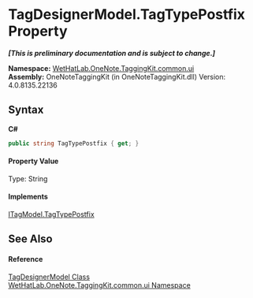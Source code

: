 # TagDesignerModel.TagTypePostfix Property 
 _**\[This is preliminary documentation and is subject to change.\]**_

**Namespace:**&nbsp;<a href="043a9407-ac38-b3ac-7348-a6090af495ad.md">WetHatLab.OneNote.TaggingKit.common.ui</a><br />**Assembly:**&nbsp;OneNoteTaggingKit (in OneNoteTaggingKit.dll) Version: 4.0.8135.22136

## Syntax

**C#**<br />
``` C#
public string TagTypePostfix { get; }
```


#### Property Value
Type: String

#### Implements
<a href="823afaf1-5ef5-7ad3-84da-5ab6bde0348c.md">ITagModel.TagTypePostfix</a><br />

## See Also


#### Reference
<a href="7a9aa299-83bc-0ae8-da02-8f46cef67e13.md">TagDesignerModel Class</a><br /><a href="043a9407-ac38-b3ac-7348-a6090af495ad.md">WetHatLab.OneNote.TaggingKit.common.ui Namespace</a><br />